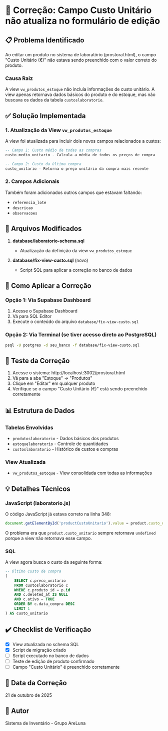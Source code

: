 # 🔧 Correção: Campo Custo Unitário não atualiza no formulário de edição

## 📋 Problema Identificado

Ao editar um produto no sistema de laboratório (prostoral.html), o campo "Custo Unitário (€)" não estava sendo preenchido com o valor correto do produto.

### Causa Raiz
A view `vw_produtos_estoque` não incluía informações de custo unitário. A view apenas retornava dados básicos do produto e do estoque, mas não buscava os dados da tabela `custoslaboratorio`.

## ✅ Solução Implementada

### 1. Atualização da View `vw_produtos_estoque`

A view foi atualizada para incluir dois novos campos relacionados a custos:

```sql
-- Campo 1: Custo médio de todas as compras
custo_medio_unitario - Calcula a média de todos os preços de compra

-- Campo 2: Custo da última compra
custo_unitario - Retorna o preço unitário da compra mais recente
```

### 2. Campos Adicionais
Também foram adicionados outros campos que estavam faltando:
- `referencia_lote`
- `descricao`
- `observacoes`

## 📝 Arquivos Modificados

1. **database/laboratorio-schema.sql**
   - Atualização da definição da view `vw_produtos_estoque`

2. **database/fix-view-custo.sql** (novo)
   - Script SQL para aplicar a correção no banco de dados

## 🚀 Como Aplicar a Correção

### Opção 1: Via Supabase Dashboard
1. Acesse o Supabase Dashboard
2. Vá para SQL Editor
3. Execute o conteúdo do arquivo `database/fix-view-custo.sql`

### Opção 2: Via Terminal (se tiver acesso direto ao PostgreSQL)
```bash
psql -U postgres -d seu_banco -f database/fix-view-custo.sql
```

## 🧪 Teste da Correção

1. Acesse o sistema: http://localhost:3002/prostoral.html
2. Vá para a aba "Estoque" → "Produtos"
3. Clique em "Editar" em qualquer produto
4. Verifique se o campo "Custo Unitário (€)" está sendo preenchido corretamente

## 📊 Estrutura de Dados

### Tabelas Envolvidas
- `produtoslaboratorio` - Dados básicos dos produtos
- `estoquelaboratorio` - Controle de quantidades
- `custoslaboratorio` - Histórico de custos e compras

### View Atualizada
- `vw_produtos_estoque` - View consolidada com todas as informações

## 💡 Detalhes Técnicos

### JavaScript (laboratorio.js)
O código JavaScript já estava correto na linha 348:
```javascript
document.getElementById('productCustoUnitario').value = product.custo_unitario || '';
```

O problema era que `product.custo_unitario` sempre retornava `undefined` porque a view não retornava esse campo.

### SQL
A view agora busca o custo da seguinte forma:
```sql
-- Último custo de compra
(
    SELECT c.preco_unitario
    FROM custoslaboratorio c
    WHERE c.produto_id = p.id 
    AND c.deleted_at IS NULL 
    AND c.ativo = TRUE
    ORDER BY c.data_compra DESC
    LIMIT 1
) AS custo_unitario
```

## ✔️ Checklist de Verificação

- [x] View atualizada no schema SQL
- [x] Script de migração criado
- [ ] Script executado no banco de dados
- [ ] Teste de edição de produto confirmado
- [ ] Campo "Custo Unitário" é preenchido corretamente

## 📅 Data da Correção
21 de outubro de 2025

## 👤 Autor
Sistema de Inventário - Grupo AreLuna

